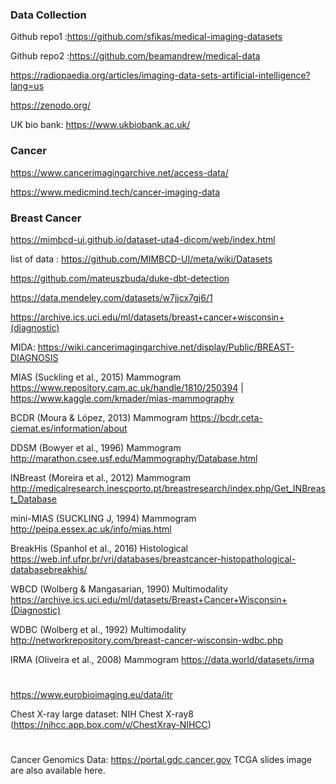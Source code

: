 ### Data Collection   

Github repo1 :https://github.com/sfikas/medical-imaging-datasets
                 
Github repo2 :https://github.com/beamandrew/medical-data

https://radiopaedia.org/articles/imaging-data-sets-artificial-intelligence?lang=us

https://zenodo.org/

UK bio bank:  https://www.ukbiobank.ac.uk/



### Cancer 
https://www.cancerimagingarchive.net/access-data/

https://www.medicmind.tech/cancer-imaging-data



### Breast Cancer

https://mimbcd-ui.github.io/dataset-uta4-dicom/web/index.html



list of data : https://github.com/MIMBCD-UI/meta/wiki/Datasets

https://github.com/mateuszbuda/duke-dbt-detection

https://data.mendeley.com/datasets/w7jjcx7gj6/1

https://archive.ics.uci.edu/ml/datasets/breast+cancer+wisconsin+(diagnostic)

MIDA: https://wiki.cancerimagingarchive.net/display/Public/BREAST-DIAGNOSIS


MIAS (Suckling et al., 2015)	Mammogram	https://www.repository.cam.ac.uk/handle/1810/250394   |   https://www.kaggle.com/kmader/mias-mammography

BCDR (Moura & López, 2013)	Mammogram	https://bcdr.ceta-ciemat.es/information/about

DDSM (Bowyer et al., 1996)	Mammogram	http://marathon.csee.usf.edu/Mammography/Database.html

INBreast (Moreira et al., 2012)	Mammogram	http://medicalresearch.inescporto.pt/breastresearch/index.php/Get_INBreast_Database

mini-MIAS (SUCKLING J, 1994)	Mammogram	http://peipa.essex.ac.uk/info/mias.html

BreakHis (Spanhol et al., 2016)	Histological	https://web.inf.ufpr.br/vri/databases/breastcancer-histopathological-databasebreakhis/

WBCD (Wolberg & Mangasarian, 1990)	Multimodality	https://archive.ics.uci.edu/ml/datasets/Breast+Cancer+Wisconsin+(Diagnostic)

WDBC (Wolberg et al., 1992)	Multimodality	http://networkrepository.com/breast-cancer-wisconsin-wdbc.php

IRMA (Oliveira et al., 2008)	Mammogram	https://data.world/datasets/irma
#



https://www.eurobioimaging.eu/data/itr

Chest X-ray large dataset: NIH Chest X-ray8 (https://nihcc.app.box.com/v/ChestXray-NIHCC) 

#






Cancer Genomics Data: https://portal.gdc.cancer.gov
TCGA slides image are also available here.



